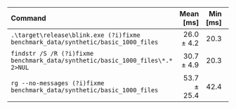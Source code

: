 | Command | Mean [ms] | Min [ms] | Max [ms] | Relative |
|:---|---:|---:|---:|---:|
| `.\target\release\blink.exe (?i)fixme benchmark_data/synthetic/basic_1000_files` | 26.0 ± 4.2 | 20.3 | 36.1 | 1.00 |
| `findstr /S /R (?i)fixme benchmark_data/synthetic/basic_1000_files\*.* 2>NUL` | 30.7 ± 4.9 | 20.3 | 43.3 | 1.18 ± 0.27 |
| `rg --no-messages (?i)fixme benchmark_data/synthetic/basic_1000_files` | 53.7 ± 25.4 | 42.4 | 194.3 | 2.06 ± 1.03 |
